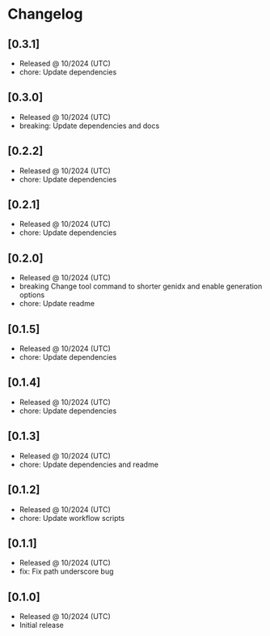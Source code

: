 # Changelog

## [0.3.1]

- Released @ 10/2024 (UTC)
- chore: Update dependencies

## [0.3.0]

- Released @ 10/2024 (UTC)
- breaking: Update dependencies and docs

## [0.2.2]

- Released @ 10/2024 (UTC)
- chore: Update dependencies

## [0.2.1]

- Released @ 10/2024 (UTC)
- chore: Update dependencies

## [0.2.0]

- Released @ 10/2024 (UTC)
- breaking Change tool command to shorter genidx and enable generation options
- chore: Update readme

## [0.1.5]

- Released @ 10/2024 (UTC)
- chore: Update dependencies

## [0.1.4]

- Released @ 10/2024 (UTC)
- chore: Update dependencies

## [0.1.3]

- Released @ 10/2024 (UTC)
- chore: Update dependencies and readme

## [0.1.2]

- Released @ 10/2024 (UTC)
- chore: Update workflow scripts

## [0.1.1]

- Released @ 10/2024 (UTC)
- fix: Fix path underscore bug

## [0.1.0]

- Released @ 10/2024 (UTC)
- Initial release

